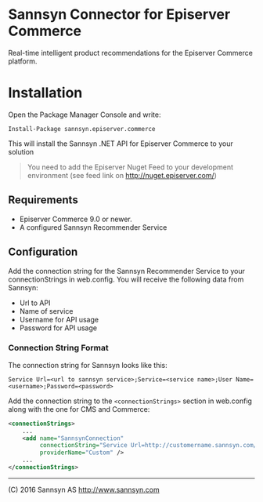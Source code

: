 # Sannsyn Connector for Episerver Commerce 
Real-time intelligent product recommendations for the Episerver Commerce platform.

# Installation
Open the Package Manager Console and write:
```
Install-Package sannsyn.episerver.commerce
```  
This will install the Sannsyn .NET API for Episerver Commerce to your solution

> You need to add the Episerver Nuget Feed to your development environment (see feed link on http://nuget.episerver.com/)

## Requirements
* Episerver Commerce 9.0 or newer.
* A configured Sannsyn Recommender Service

## Configuration
Add the connection string for the Sannsyn Recommender Service to your connectionStrings in web.config. You will receive the following data from Sannsyn:

* Url to API
* Name of service
* Username for API usage
* Password for API usage

### Connection String Format
The connection string for Sannsyn looks like this:
```
Service Url=<url to sannsyn service>;Service=<service name>;User Name=<username>;Password=<password>
```

Add the connection string to the `<connectionStrings>` section in web.config along with the one for CMS and Commerce:
```xml
<connectionStrings>
	...
  	<add name="SannsynConnection" 
		 connectionString="Service Url=http://customername.sannsyn.com/;Service=servicename;User Name=username;Password=password" 
		 providerName="Custom" />
	...
</connectionStrings>
``` 

----------
(C) 2016 Sannsyn AS
http://www.sannsyn.com



